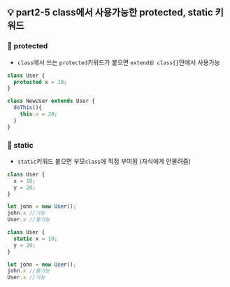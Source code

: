 ## 💡 part2-5 class에서 사용가능한 protected, static 키워드

### 🔹 protected
- `class`에서 쓰는 `protected`키워드가 붙으면 `extend된 class{}`안에서 사용가능

```javascript
class User {
  protected x = 10;
}

class NewUser extends User {
  doThis(){
    this.x = 20;
  }
}
```

### 🔹 static
- `static`키워드 붙으면 부모`class`에 직접 부여됨 (자식에게 안물려줌)

```javascript
class User {
  x = 10;
  y = 20;
}

let john = new User();
john.x //가능
User.x //불가능

class User {
  static x = 10;
  y = 20;
}

let john = new User();
john.x //불가능
User.x //가능
```